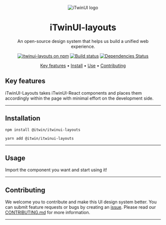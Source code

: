 <p align="center">
  <img src="https://itwinplatformcdn.azureedge.net/iTwinUI/iTwinUI-logo.png" alt="iTwinUI logo" />
</p>

<h1 align="center">iTwinUI-layouts</h1>

<p align="center">An open-source design system that helps us build a unified web experience.</p>
  
<div align="center">
  
  [![itwinui-layouts on npm](https://img.shields.io/npm/v/@itwin/itwinui-layouts)](https://www.npmjs.com/package/@itwin/itwinui-layouts)
  [![Build status](https://github.com/iTwin/iTwinUI/actions/workflows/build.yml/badge.svg?branch=main)](https://github.com/iTwin/iTwinUI/actions/workflows/build.yml?query=branch%3Amain)
  [![Dependencies Status](https://img.shields.io/badge/dependencies-none-brightgreen)](https://www.npmjs.com/package/@itwin/itwinui-layouts?activeTab=dependencies)

</div>

<div align="center">
  
  [Key features](#key-features) • [Install](#install) • [Use](#use) • [Contributing](#contributing)

</div>

## Key features

iTwinUI-Layouts takes iTwinUI-React components and places them accordingly within the page with minimal effort on the development side.

---

## Installation

```
npm install @itwin/itwinui-layouts
```

```
yarn add @itwin/itwinui-layouts
```

---

## Usage

Import the component you want and start using it!

---

## Contributing

We welcome you to contribute and make this UI design system better. You can submit feature requests or bugs by creating an [issue](https://github.com/iTwin/iTwinUI-react/issues).
Please read our [CONTRIBUTING.md](https://github.com/iTwin/iTwinUI-react/blob/main/CONTRIBUTING.md) for more information.

---

